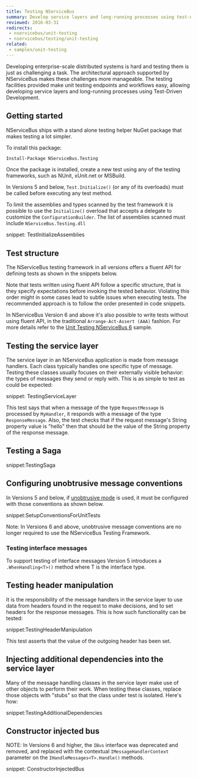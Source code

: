 ```yaml
---
title: Testing NServiceBus
summary: Develop service layers and long-running processes using test-driven development.
reviewed: 2016-03-31
redirects:
 - nservicebus/unit-testing
 - nservicebus/testing/unit-testing
related:
 - samples/unit-testing
---
```


Developing enterprise-scale distributed systems is hard and testing them is just as challenging a task. The architectural approach supported by NServiceBus makes these challenges more manageable. The testing facilities provided make unit testing endpoints and workflows easy, allowing developing service layers and long-running processes using Test-Driven Development.


## Getting started

NServiceBus ships with a stand alone testing helper NuGet package that makes testing a lot simpler.

To install this package:

```ps
Install-Package NServiceBus.Testing
```

Once the package is installed, create a new test using any of the testing frameworks, such as NUnit, xUnit.net or MSBuild.

In Versions 5 and below, `Test.Initialize()` (or any of its overloads) must be called before executing any test method.

To limit the assemblies and types scanned by the test framework it is possible to use the `Initialize()` overload that accepts a delegate to customize the `ConfigurationBuilder`. The list of assemblies scanned must include `NServiceBus.Testing.dll`

snippet: TestInitializeAssemblies


## Test structure

The NServiceBus testing framework in all versions offers a fluent API for defining tests as shown in the snippets below.

Note that tests written using fluent API follow a specific structure, that is they specify expectations before invoking the tested behavior. Violating this order might in some cases lead to subtle issues when executing tests. The recommended approach is to follow the order presented in code snippets.

In NServiceBus Version 6 and above it's also possible to write tests without using fluent API, in the traditional `Arrange-Act-Assert (AAA)` fashion. For more details refer to the [Unit Testing NServiceBus 6](/samples/unit-testing/) sample.


## Testing the service layer

The service layer in an NServiceBus application is made from message handlers. Each class typically handles one specific type of message. Testing these classes usually focuses on their externally visible behavior: the types of messages they send or reply with. This is as simple to test as could be expected:

snippet: TestingServiceLayer

This test says that when a message of the type `RequestMessage` is processed by `MyHandler`, it responds with a message of the type `ResponseMessage`. Also, the test checks that if the request message's String property value is "hello" then that should be the value of the String property of the response message.


## Testing a Saga

snippet:TestingSaga


## Configuring unobtrusive message conventions

In Versions 5 and below, if [unobtrusive mode](/nservicebus/messaging/unobtrusive-mode.md) is used, it must be configured with those conventions as shown below.

snippet:SetupConventionsForUnitTests

Note: In Versions 6 and above, unobtrusive message conventions are no longer required to use the NServiceBus Testing Framework.


### Testing interface messages

To support testing of interface messages Version 5 introduces a `.WhenHandling<T>()` method where T is the interface type.


## Testing header manipulation

It is the responsibility of the message handlers in the service layer to use data from headers found in the request to make decisions, and to set headers for the response messages. This is how such functionality can be tested:

snippet:TestingHeaderManipulation

This test asserts that the value of the outgoing header has been set.


## Injecting additional dependencies into the service layer

Many of the message handling classes in the service layer make use of other objects to perform their work. When testing these classes, replace those objects with "stubs" so that the class under test is isolated. Here's how:

snippet:TestingAdditionalDependencies


## Constructor injected bus

NOTE: In Versions 6 and higher, the `IBus` interface was deprecated and removed, and replaced with the contextual `IMessageHandlerContext` parameter on the `IHandleMessages<T>.Handle()` methods.

snippet: ConstructorInjectedBus
